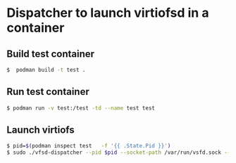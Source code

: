 # Dispatcher to launch virtiofsd in a container

## Build test container
```bash
$  podman build -t test .
```

## Run test container
```bash
$ podman run -v test:/test -td --name test test
```

## Launch virtiofs
```bash
$ pid=$(podman inspect test   -f '{{ .State.Pid }}')
$ sudo ./vfsd-dispatcher --pid $pid --socket-path /var/run/vsfd.sock --shared-dir /test
```
